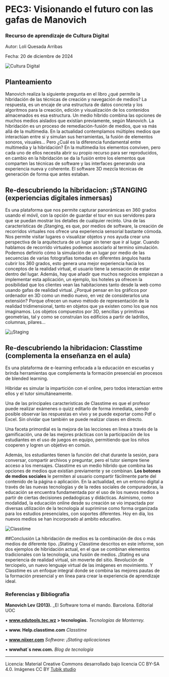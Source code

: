 # PEC3: Visionando el futuro con las gafas de Manovich 

### Recurso de aprendizaje de Cultura Digital 


Autor: Loli Quesada Arribas


Fecha: 20 de diciembre de 2024

![Cultura Digital](https://miro.medium.com/max/1400/0*9PyyNvrO2PcD3KuU.png) 



## Planteamiento

Manovich realiza la siguiente pregunta en el libro ¿qué permite la hibridación de las técnicas de creación y navegación de medios?
La respuesta, es un encaje de una estructura de datos concreta y los algoritmos para la creación, edición y visualización de los contenidos almacenados es esa estructura.
Un medio híbrido combina las opciones de muchos medios aislados que existían previamente, según Manovich. La hibridación es un proceso de remediación-fusión de medios, que va más allá de la multimedia.
En la actualidad contemplamos múltiples medios que interactúan entre si y simulan sus herramientas, la fusión de elementos sonoros, visuales…
Pero ¿Cuál es la diferencia fundamental entre multimedia y la hibridación?
En la multimedia los elementos conviven, pero cada uno de ellos necesita abrir su propio recurso para ser reproducidos, en cambio en la hibridación se da la fusión entre los elementos que comparten las técnicas de software y las interfaces generando una experiencia nueva y coherente. El software 3D mezcla técnicas de generación de forma que antes estaban.




## Re-descubriendo la hibridacion: ¡STANGING (experiencias digitales inmersas)

Es una plataforma que nos permite capturar panorámicas en 360 grados usando el móvil, con la opción de guardar el tour en sus servidores para que se puedan mostrar los detalles de cualquier recinto.
Una de las características de ¡Stanging, es que, por medios de software, la creación de recorridos virtuales nos ofrece una experiencia sensorial bastante cómoda. Nos permite visitar lugares o visualizar objetos y nos ayuda crear una perspectiva de la arquitectura de un lugar sin tener que ir al lugar.
Cuando hablamos de recorrido virtuales podemos asociarlo al termino simulación. Podemos definirlo cómo la simulación de un lugar por medio
de las secuencias de varias fotografías tomadas en diferentes ángulos hasta cubrir los 360 grados, esto genera una mejor experiencia hacia los conceptos de la realidad virtual, el usuario tiene la sensación de estar dentro del lugar.
Además, hay que añadir que muchos negocios empiezan a implementar esta aplicación, un ejemplo, los hoteles ya ofrecen la posibilidad que los clientes vean las habitaciones tanto desde la web como usando gafas de realidad virtual.
¿Porqué pensar en los gráficos por ordenador en 3D como un medio nuevo, en vez de considerarlos una extensión?
Porque ofrecen un nuevo método de representación de la realidad tridimensional, tanto en objetos que ya existen como los que nos imaginamos.
Los objetos compuestos por 3D, sencillas y primitivas geometrías, tal y como se construían los edificios a partir de ladrillos, columnas, pilares...

![¡¡Staging]( https://www.istaging.com/ogImage.jpg ) 




## Re-descubriendo la hibridacion: **Classtime (complementa la enseñanza en el aula)**

Es una plataforma de e-learning enfocada a la educación en escuelas y brinda herramientas que complementa la formación presencial en procesos de blended learning.

Hibridar es simular la impartición con el online, pero todos interactúan entre ellos y el tutor simultáneamente.

Una de las principales características de Classtime es que el profesor puede realizar exámenes o quizz editarlo de forma inmediata, siendo posible observar las respuestas en vivo y se puede exportar como Pdf o Excel. Sin olvidar que también se puede realizar clases en directo.

Una faceta primordial es la mejora de las lecciones en línea a través de la gamificación, una de las mejores prácticas con la participación de los estudiantes en el uso de juegos en equipo, permitiendo que los niños cooperen y logren un objetivo en común.

Además, los estudiantes tienen la función del chat durante la sesión, para conversar, compartir archivos y preguntar, pero el tutor siempre tiene acceso a los mensajes.
Classtime es un medio hibrido que combina las opciones de medios que existían previamente y se combinan.
**Los botones de medios sociales** le permiten al usuario compartir fácilmente parte del contenido de la página o aplicación.
En la actualidad, en un entorno digital a través de las nuevas tecnologías y de la redes sociales de compuradoras, la educación se encuentra fundamentada por el uso de los nuevos medios a partir de ciertas decisiones pedadogicas y didácticas.
Asimismo, como modalidad, la educación online desde su creación se vio impactada por diversas utilización de la tecnología al suprimirse como forma organizada para los estudios presenciales, con soportes diferentes.
Hoy en día, los nuevos medios se han incorporado al ambito educativo.

![Classtime](https://i.pinimg.com/1200x/b9/0c/9d/b90c9d075960a89b1c13670d1c24a134.jpg)


##Conclusión
La hibridación de medios es la combinación de dos o más medios de diferente tipo.
¡Stating y Classtime descritos en este informe, son dos ejemplos de hibridación actual, en el que se combinan elementos tradicionales con la tecnología, una fusión de medios.
¡Stating es una experiencia de realidad virtual, sin moverte del sitio. Revolución de terciopelo, un nuevo lenguaje virtual de las imágenes en movimiento.
Y Classtime es un enfoque integral donde se combina las mejores pautas de la formación presencial y en línea para crear la experiencia de aprendizaje ideal.





### Referencias y Bibliografía

 **Manovich Lev (2013).** _El Software toma el mando. Barcelona. Editorial UOC

▪ **www.edutools.tec.wz > tecnologías.** _Tecnologías de Monterrey._

▪ **www. Help.classtime.com** _Classtime_

▪ **www.niixer.com** _Software: ¡Stating aplicaciones_

▪ **wwwhat´s new.com.** _Blog de tecnología_


----

Licencia: Material Creative Commons desarrollado bajo licencia CC BY-SA 4.0. Imágenes CC BY [Tubik studio](https://blog.tubikstudio.com/how-to-create-original-flat-illustrations-designers-tips/) 
